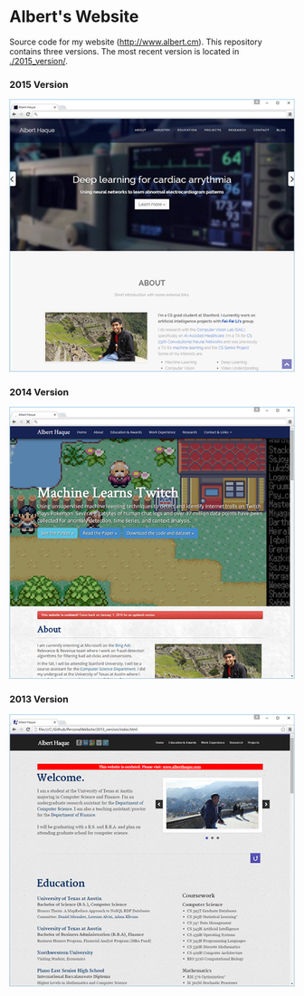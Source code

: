 Albert's Website
=========

Source code for my website (http://www.albert.cm). This repository contains three versions. The most recent version is located in [./2015_version/](2015_version/).

### 2015 Version
![2015 version](img/2015.png)

### 2014 Version

![2014 version](img/2014.png)

### 2013 Version

![2013 version](img/2013.png)
